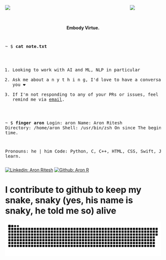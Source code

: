 <img align='right' src="https://media.giphy.com/media/kYldOBgi4SWV2OmG8x/giphy.gif?cid=790b7611792a7f8700e4cc2464279dade9356a25a3177dce&rid=giphy.gif&ct=s" width = "100">
<img align='left' src="https://media.giphy.com/media/hu7MpcFH5ZcdJhZYHr/giphy.gif?cid=ecf05e47yjxfabvziouckui7kwle414z10371m4o8xh1vobf&rid=giphy.gif&ct=s" width = "150">
<br><br><br>
<p align="center">
<b> Embody Virtue. </b>
</p>

<p align="center">
<pre>

~ $ <strong>cat note.txt</strong>
1. Looking to work with AI and ML, NLP in particular 
2. Ask me about a n y t h i n g, I'd love to have a conversation with you ❤
3. If I'm not responding to any of your PRs or issues,
   feel free to remind me via <a href="mailto:aronritesh223@gmail.com">email</a>.


~ $ <strong>finger aron</strong>
Login: aron                             Name: Aron Ritesh
Directory: /home/aron                   Shell: /usr/bin/zsh
On since The beginning of time.

Pronouns: he | him
Code: Python, C, C++, HTML, CSS, Swift, Java
Plan:
  learn.
</pre>
</p>

[![Linkedin: Aron Ritesh](https://img.shields.io/badge/LinkedIn-0077B5?style=for-the-badge&logo=linkedin&logoColor=white)](https://www.linkedin.com/in/aron-r/)
[![Github: Aron R](https://img.shields.io/badge/GitHub-100000?style=for-the-badge&logo=github&logoColor=white)](https://github.com/login?return_to=https%3A%2F%2Fgithub.com%2FAron-R)

# I contribute to github to keep my snake, snaky (yes, his name is snaky, he told me so) alive

<p align="center">

   ![snake gif](https://github.com/Aron-R/Aron-R/blob/output/github-contribution-grid-snake.svg)
   
</p>
